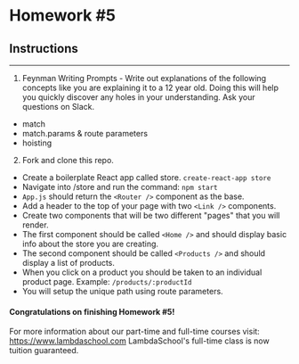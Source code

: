 # Homework #5

## Instructions
---
1. Feynman Writing Prompts - Write out explanations of the following concepts like you are explaining it to a 12 year old.  Doing this will help you quickly discover any holes in your understanding.  Ask your questions on Slack.

  * match
  * match.params & route parameters
  * hoisting


2. Fork and clone this repo.

  * Create a boilerplate React app called store. `create-react-app store`
  * Navigate into /store and run the command: `npm start`
  * `App.js` should return the `<Router />` component as the base.
  * Add a header to the top of your page with two `<Link />` components.
  * Create two components that will be two different "pages" that you will render.
  * The first component should be called `<Home />` and should display basic info about the store you are creating.
  * The second component should be called `<Products />` and should display a list of products.
  * When you click on a product you should be taken to an individual product page. Example: `/products/:productId`
  * You will setup the unique path using route parameters.



#### Congratulations on finishing Homework #5!

For more information about our part-time and full-time courses visit: https://www.lambdaschool.com
LambdaSchool's full-time class is now tuition guaranteed.  
